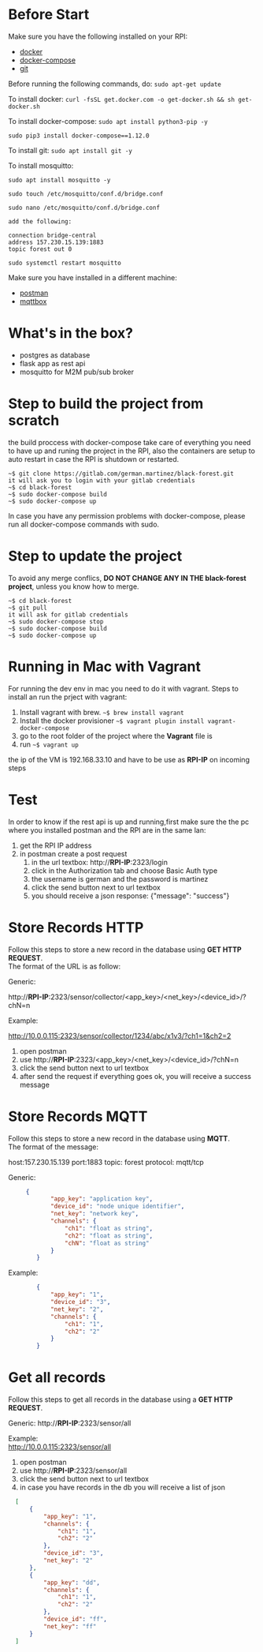 # Before Start
Make sure you have the following installed on your RPI:
- [docker](https://www.docker.com/)
- [docker-compose](https://docs.docker.com/compose/)
- [git](https://git-scm.com/)

Before running the following commands, do:
`sudo apt-get update`

To install docker:
`curl -fsSL get.docker.com -o get-docker.sh && sh get-docker.sh`

To install docker-compose:
`sudo apt install python3-pip -y`

`sudo pip3 install docker-compose==1.12.0`

To install git:
`sudo apt install git -y`

To install mosquitto:

`sudo apt install mosquitto -y`

`sudo touch /etc/mosquitto/conf.d/bridge.conf`

`sudo nano /etc/mosquitto/conf.d/bridge.conf`

```
add the following:

connection bridge-central
address 157.230.15.139:1883
topic forest out 0
```

`sudo systemctl restart mosquitto`


Make sure you have installed in a different machine:
- [postman](https://www.getpostman.com/)
- [mqttbox](http://workswithweb.com/html/mqttbox/downloads.html)


# What's in the box?

- postgres  as database
- flask app as rest api
- mosquitto for M2M pub/sub broker 

# Step to build the project from scratch
the build proccess with docker-compose take care of everything you need to have up and runing the project in the RPI, also the containers are setup to auto restart in case the RPI is shutdown or restarted.

    ~$ git clone https://gitlab.com/german.martinez/black-forest.git
    it will ask you to login with your gitlab credentials
    ~$ cd black-forest 
    ~$ sudo docker-compose build 
    ~$ sudo docker-compose up 

In case you have any permission problems with  docker-compose, please run all docker-compose commands with sudo.

# Step to update the project
To avoid any merge conflics, **DO NOT CHANGE ANY IN THE black-forest project**, unless you know how to merge. 

    ~$ cd black-forest
    ~$ git pull 
    it will ask for gitlab credentials
    ~$ sudo docker-compose stop
    ~$ sudo docker-compose build 
    ~$ sudo docker-compose up 

# Running in Mac with Vagrant
For running the dev env in mac you need to do it with vagrant.
Steps to install an run the prject with vagrant:

1) Install vagrant with brew. ```~$ brew install vagrant```
2) Install the docker provisioner ```~$ vagrant plugin install vagrant-docker-compose```
3) go to the root folder of the project where the **Vagrant** file is 
4) run ```~$ vagrant up```

the ip of the VM is 192.168.33.10  and have to be use as **RPI-IP** on incoming steps


# Test
In order to know if the rest api is up and running,first make sure the the pc where you installed postman and the RPI are in the same lan:

  1) get the RPI IP address
  2) in postman create a post request
     1) in the url textbox:  http://**RPI-IP**:2323/login
     2) click in the Authorization tab and choose Basic Auth type
     3) the username is german and the password is martinez
     4) click the send button next to url textbox
     5) you should receive a json response:
         {"message": "success"}

# Store Records HTTP

Follow this steps to store a new record in the database using **GET HTTP REQUEST**.  
The format of the URL is as follow:  

Generic:

http://**RPI-IP**:2323/sensor/collector/<app_key>/<net_key>/<device_id>/?chN=n

Example:

http://10.0.0.115:2323/sensor/collector/1234/abc/x1v3/?ch1=1&ch2=2

  1) open postman
  2) use http://**RPI-IP**:2323/<app_key>/<net_key>/<device_id>/?chN=n
  3) click the send button next to url textbox
  4) after send the request if everything goes ok, you will receive a success message


# Store Records MQTT

Follow this steps to store a new record in the database using **MQTT**.  
The format of the message:

host:157.230.15.139
port:1883
topic: forest
protocol: mqtt/tcp

Generic:
```json
     {
            "app_key": "application key",
            "device_id": "node unique identifier",
            "net_key": "network key",
            "channels": {
                "ch1": "float as string",
                "ch2": "float as string",
                "chN": "float as string"
            }
        }
```

Example:

```json
        {
            "app_key": "1",
            "device_id": "3",
            "net_key": "2",
            "channels": {
                "ch1": "1",
                "ch2": "2"
            }
        }
```

  

# Get all records

Follow this steps to get all records in the database using a **GET HTTP REQUEST**.  

Generic:
    http://**RPI-IP**:2323/sensor/all

Example:  
    http://10.0.0.115:2323/sensor/all


  1) open postman
  2) use http://**RPI-IP**:2323/sensor/all
  3) click the send button next to url textbox
  4) in case you have records in the db you will receive a list of json   
  ```json
    [
        {
            "app_key": "1",
            "channels": {
                "ch1": "1",
                "ch2": "2"
            },
            "device_id": "3",
            "net_key": "2"
        },
        {
            "app_key": "dd",
            "channels": {
                "ch1": "1",
                "ch2": "2"
            },
            "device_id": "ff",
            "net_key": "ff"
        }
    ]
```  
    
 

 




